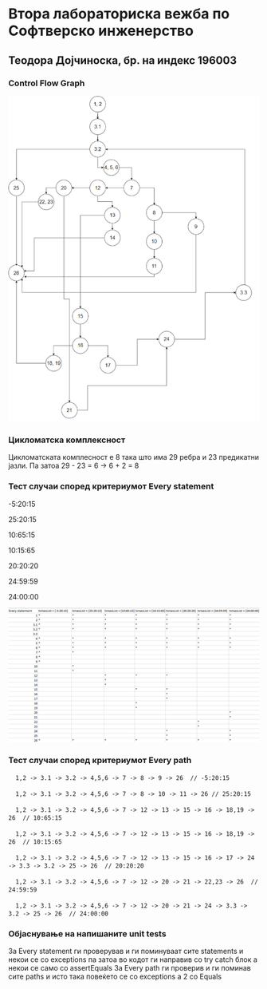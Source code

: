 # Втора лабораториска вежба по Софтверско инженерство


## Теодора Дојчиноска, бр. на индекс 196003


### Control Flow Graph
<img src = "graphflow.png">

### Цикломатска комплексност
Цикломатската комплесност е 8 така што има 29 ребра и 23 предикатни јазли. Па затоа 29 - 23 = 6 -> 6 + 2 = 8


### Тест случаи според критериумот Every statement

-5:20:15

25:20:15

10:65:15

10:15:65

20:20:20

24:59:59

24:00:00

<img src = "everystatement.png">

### Тест случаи според критериумот Every path

      1,2 -> 3.1 -> 3.2 -> 4,5,6 -> 7 -> 8 -> 9 -> 26  // -5:20:15

      1,2 -> 3.1 -> 3.2 -> 4,5,6 -> 7 -> 8 -> 10 -> 11 -> 26 // 25:20:15

      1,2 -> 3.1 -> 3.2 -> 4,5,6 -> 7 -> 12 -> 13 -> 15 -> 16 -> 18,19 -> 26  // 10:65:15

      1,2 -> 3.1 -> 3.2 -> 4,5,6 -> 7 -> 12 -> 13 -> 15 -> 16 -> 18,19 -> 26  // 10:15:65

      1,2 -> 3.1 -> 3.2 -> 4,5,6 -> 7 -> 12 -> 13 -> 15 -> 16 -> 17 -> 24 -> 3.3 -> 3.2 -> 25 -> 26  // 20:20:20

      1,2 -> 3.1 -> 3.2 -> 4,5,6 -> 7 -> 12 -> 20 -> 21 -> 22,23 -> 26  // 24:59:59

      1,2 -> 3.1 -> 3.2 -> 4,5,6 -> 7 -> 12 -> 20 -> 21 -> 24 -> 3.3 -> 3.2 -> 25 -> 26  // 24:00:00

### Објаснување на напишаните unit tests

За Every statement ги проверував и ги поминуваат сите statements и некои се со exceptions па затоа во кодот ги направив со try catch блок а некои се само со assertEquals
За Every path ги проверив и ги поминав сите paths и исто така повеќето се со exceptions а 2 со Equals
